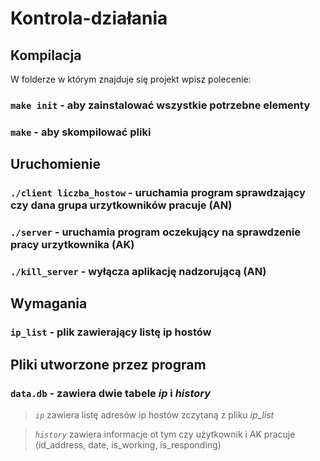 # Kontrola-działania

## Kompilacja

W folderze w którym znajduje się projekt wpisz polecenie: 

### `make init` - aby zainstalować wszystkie potrzebne elementy

### `make` - aby skompilować pliki

## Uruchomienie

### `./client liczba_hostow` - uruchamia program sprawdzający czy dana grupa urzytkowników pracuje (AN)

### `./server` - uruchamia program oczekujący na sprawdzenie pracy urzytkownika (AK)

### `./kill_server` - wyłącza aplikację nadzorującą (AN)

## Wymagania

### `ip_list` - plik zawierający listę ip hostów

## Pliki utworzone przez program

### `data.db` - zawiera dwie tabele *ip* i *history*

> *`ip`* zawiera listę adresów ip hostów zczytaną z pliku *ip_list*

> *`history`* zawiera informacje ot tym czy użytkownik i AK pracuje (id_address, date, is_working, is_responding)
